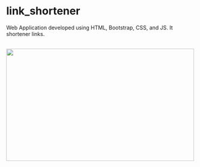 # link_shortener
Web Application developed using HTML, Bootstrap, CSS, and JS. It shortener links.  

<br>
<img src="./landing_page.png" width="500" height="300">
